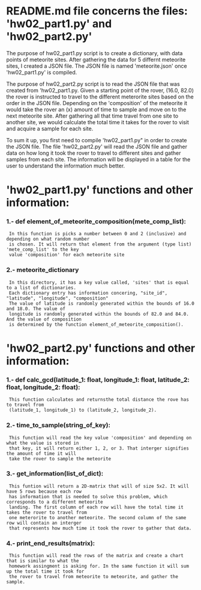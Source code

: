 # README.md file concerns the files: 'hw02_part1.py' and 'hw02_part2.py'

   The purpose of hw02_part1.py script is to create a dictionary, with data points of meteorite sites. 
   After gathering the data for 5 differnt meteorite sites, I created a JSON file. The JSON file is named
   'meteorite.json' once 'hw02_part1.py' is compiled.

   The purpose of hw02_part2.py script is to read the JSON file that was created from 'hw02_part1.py.
   Given a starting point of the rover, (16.0, 82.0) the rover is instructed to travel to the different 
   meterorite sites based on the order in the JSON file. Depending on the 'composition' of the meteorite
   it would take the rover an (x) amount of time to sample and move on to the next meteorite site. After
   gathering all that time travel from one site to another site, we would calculate the total time it 
   takes for the rover to visit and acquire a sample for each site. 

   To sum it up, you first need to compile 'hw02_part1.py" in order to create the JSON file. The file
   'hw02_part2.py' will read the JSON file and gather data on how long it took the rover to travel to 
   different sites and gather samples from each site. The information will be displayed in a table for 
   the user to understand the information much better.


# 'hw02_part1.py' functions and other information:
### 1.- def element_of_meteorite_composition(mete_comp_list):
     In this function is picks a number between 0 and 2 (inclusive) and depending on what random number
     is chosen. It will return that element from the argument (type list) 'mete_comp_list' to the key 
     value 'composition' for each meteorite site
### 2.- meteorite_dictionary 
     In this directory, it has a key value called, 'sites' that is equal to a list of dictionaries.
     Each dictionary entry has information concering, "site_id", "latitude", "longitude", "composition"
     The value of latitude is randomly generated within the bounds of 16.0 and 18.0. The value of
     longitude is randomly generated within the bounds of 82.0 and 84.0. And the value of composition 
     is determined by the function element_of_meteorite_composition().

# 'hw02_part2.py' functions and other information:
### 1.- def calc_gcd(latitude_1: float, longitude_1: float, latitude_2: float, longitude_2: float):
     This function calculates and returnsthe total distance the rove has to travel from 
     (latitude_1, longitude_1) to (latitude_2, longitude_2).
### 2.- time_to_sample(string_of_key):
     This function will read the key value 'composition' and depending on what the value is stored in 
     that key, it will return either 1, 2, or 3. That interger signifies the amount of time it will 
     take the rover to sample the meteorite
### 3.- get_information(list_of_dict):
     This funtion will return a 2D-matrix that will of size 5x2. It will have 5 rows because each row 
     has information that is needed to solve this problem, which corresponds to a different meteorite 
     landing. The first column of each row will have the total time it takes the rover to travel from 
     one meterorite to another meteorite. The second column of the same row will contain an interger
     that represents how much time it took the rover to gather that data.
### 4.- print_end_results(matrix):
     This function will read the rows of the matrix and create a chart that is similar to what the 
     homework assingment is asking for. In the same function it will sum up the total time it took for 
     the rover to travel from meteorite to meteorite, and gather the sample.